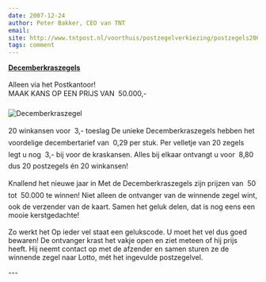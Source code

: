 ```yaml
---
date: 2007-12-24
author: Peter Bakker, CEO van TNT
email: 
site: http://www.tntpost.nl/voorthuis/postzegelverkiezing/postzegels2007/decemberkraszegels.aspx
tags: comment
---
```


<p>
<a href="http://www.postkantoor.nl/domains/postkantoor/pages/article.aspx?content=15930000000547_2_15900000000005&contentcode=article_decemberkraszegels_2007" rel="nofollow"><b>Decemberkraszegels</b></a>
<br/><br/>
Alleen via het Postkantoor!<br/>
MAAK KANS OP EEN PRIJS VAN  50.000,- 
<br/><br/>
<img src="/me-in-amsterdam/images/scans/Decemberkraszegel.jpg" alt="Decemberkraszegel" />
<br/><br/>
20 winkansen voor  3,- toeslag
De unieke Decemberkraszegels hebben het voordelige decembertarief van
 0,29 per stuk. Per velletje van 20 zegels legt u nog  3,- bij voor de kraskansen. Alles bij elkaar ontvangt u voor  8,80 dus 20 postzegels én 20 winkansen!
<br/><br/>
Knallend het nieuwe jaar in
Met de Decemberkraszegels zijn prijzen van  50 tot  50.000 te winnen! Niet alleen de ontvanger van de winnende zegel wint, ook de verzender van de kaart. Samen het geluk delen, dat is nog eens een mooie kerstgedachte!
<br/><br/>
Zo werkt het
Op ieder vel staat een gelukscode. U moet het vel dus goed bewaren! De ontvanger krast het vakje open en ziet meteen of hij prijs heeft. Hij neemt contact op met de afzender en samen sturen ze de winnende zegel naar Lotto, mét het ingevulde postzegelvel. 
</p>
---
